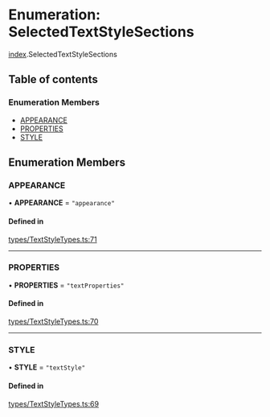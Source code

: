 # Enumeration: SelectedTextStyleSections

[index](../modules/index.md).SelectedTextStyleSections

## Table of contents

### Enumeration Members

- [APPEARANCE](index.SelectedTextStyleSections.md#appearance)
- [PROPERTIES](index.SelectedTextStyleSections.md#properties)
- [STYLE](index.SelectedTextStyleSections.md#style)

## Enumeration Members

### APPEARANCE

• **APPEARANCE** = ``"appearance"``

#### Defined in

[types/TextStyleTypes.ts:71](https://github.com/chili-publish/editor-sdk/blob/6abb55e/types/TextStyleTypes.ts#L71)

___

### PROPERTIES

• **PROPERTIES** = ``"textProperties"``

#### Defined in

[types/TextStyleTypes.ts:70](https://github.com/chili-publish/editor-sdk/blob/6abb55e/types/TextStyleTypes.ts#L70)

___

### STYLE

• **STYLE** = ``"textStyle"``

#### Defined in

[types/TextStyleTypes.ts:69](https://github.com/chili-publish/editor-sdk/blob/6abb55e/types/TextStyleTypes.ts#L69)
